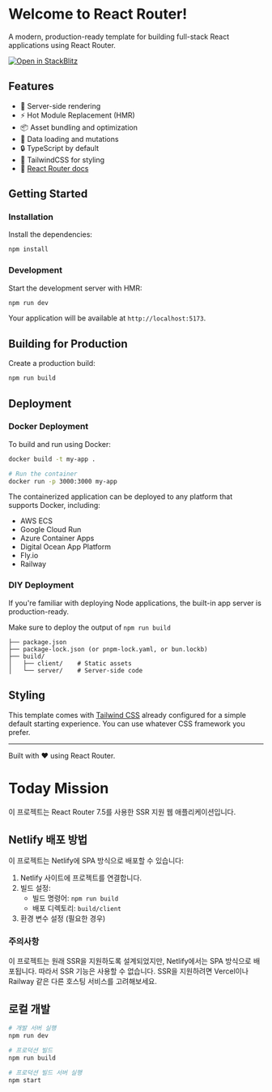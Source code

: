 # Welcome to React Router!

A modern, production-ready template for building full-stack React applications using React Router.

[![Open in StackBlitz](https://developer.stackblitz.com/img/open_in_stackblitz.svg)](https://stackblitz.com/github/remix-run/react-router-templates/tree/main/default)

## Features

- 🚀 Server-side rendering
- ⚡️ Hot Module Replacement (HMR)
- 📦 Asset bundling and optimization
- 🔄 Data loading and mutations
- 🔒 TypeScript by default
- 🎉 TailwindCSS for styling
- 📖 [React Router docs](https://reactrouter.com/)

## Getting Started

### Installation

Install the dependencies:

```bash
npm install
```

### Development

Start the development server with HMR:

```bash
npm run dev
```

Your application will be available at `http://localhost:5173`.

## Building for Production

Create a production build:

```bash
npm run build
```

## Deployment

### Docker Deployment

To build and run using Docker:

```bash
docker build -t my-app .

# Run the container
docker run -p 3000:3000 my-app
```

The containerized application can be deployed to any platform that supports Docker, including:

- AWS ECS
- Google Cloud Run
- Azure Container Apps
- Digital Ocean App Platform
- Fly.io
- Railway

### DIY Deployment

If you're familiar with deploying Node applications, the built-in app server is production-ready.

Make sure to deploy the output of `npm run build`

```
├── package.json
├── package-lock.json (or pnpm-lock.yaml, or bun.lockb)
├── build/
│   ├── client/    # Static assets
│   └── server/    # Server-side code
```

## Styling

This template comes with [Tailwind CSS](https://tailwindcss.com/) already configured for a simple default starting experience. You can use whatever CSS framework you prefer.

---

Built with ❤️ using React Router.

# Today Mission

이 프로젝트는 React Router 7.5를 사용한 SSR 지원 웹 애플리케이션입니다.

## Netlify 배포 방법

이 프로젝트는 Netlify에 SPA 방식으로 배포할 수 있습니다:

1. Netlify 사이트에 프로젝트를 연결합니다.
2. 빌드 설정:
   - 빌드 명령어: `npm run build`
   - 배포 디렉토리: `build/client`
3. 환경 변수 설정 (필요한 경우)

### 주의사항

이 프로젝트는 원래 SSR을 지원하도록 설계되었지만, Netlify에서는 SPA 방식으로 배포됩니다. 따라서 SSR 기능은 사용할 수 없습니다. SSR을 지원하려면 Vercel이나 Railway 같은 다른 호스팅 서비스를 고려해보세요.

## 로컬 개발

```bash
# 개발 서버 실행
npm run dev

# 프로덕션 빌드
npm run build

# 프로덕션 빌드 서버 실행
npm start
```
